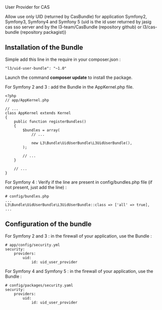 User Provider for CAS

Allow use only UID (returned by CasBundle) for application Symfony2, Symfony3, Symfony4 and Symfony 5
(uid is the id user returned by jasig cas sso server and by the l3-team/CasBundle (repository github) or l3/cas-bundle (repository packagist))

Installation of the Bundle
---
Simple add this line in the require in your composer.json :
```
"l3/uid-user-bundle": "~1.0"
```
Launch the command **composer update** to install the package.

For Symfony 2 and 3 : add the Bundle in the AppKernel.php file.
```
<?php
// app/AppKernel.php

// ...
class AppKernel extends Kernel
{
    public function registerBundles()
    {
        $bundles = array(
            // ...

            new L3\Bundle\UidUserBundle\L3UidUserBundle(),
        );

        // ...
    }

    // ...
}
```

For Symfony 4 :
Verify if the line are present in config/bundles.php file (if not present, just add the line) :
```
# config/bundles.php
...
L3\Bundle\UidUserBundle\L3UidUserBundle::class => ['all' => true],
...
```

Configuration of the bundle
---

For Symfony 2 and 3 : in the firewall of your application, use the Bundle :
```
# app/config/security.yml
security:
    providers:
        uid:
            id: uid_user_provider
```

For Symfony 4 and Symfony 5 : in the firewall of your application, use the Bundle :
```
# config/packages/security.yaml
security:
    providers:
        uid:
            id: uid_user_provider
```
